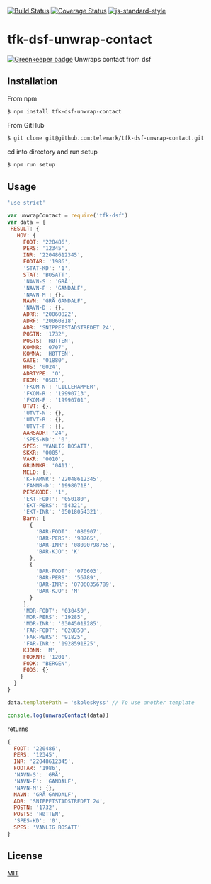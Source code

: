 [![Build Status](https://travis-ci.org/telemark/tfk-dsf-unwrap-contact.svg?branch=master)](https://travis-ci.org/telemark/tfk-dsf-unwrap-contact)
[![Coverage Status](https://coveralls.io/repos/telemark/tfk-dsf-unwrap-contact/badge.svg?branch=master&service=github)](https://coveralls.io/github/telemark/tfk-dsf-unwrap-contact?branch=master)
[![js-standard-style](https://img.shields.io/badge/code%20style-standard-brightgreen.svg?style=flat)](https://github.com/feross/standard)
# tfk-dsf-unwrap-contact

[![Greenkeeper badge](https://badges.greenkeeper.io/telemark/tfk-dsf-unwrap-contact.svg)](https://greenkeeper.io/)
Unwraps contact from dsf

## Installation
From npm

```sh
$ npm install tfk-dsf-unwrap-contact
```

From GitHub

```sh
$ git clone git@github.com:telemark/tfk-dsf-unwrap-contact.git
```

cd into directory and run setup

```sh
$ npm run setup
```

## Usage

```javascript
'use strict'

var unwrapContact = require('tfk-dsf')
var data = {
 RESULT: {
   HOV: {
     FODT: '220486',
     PERS: '12345',
     INR: '22048612345',
     FODTAR: '1986',
     'STAT-KD': '1',
     STAT: 'BOSATT',
     'NAVN-S': 'GRÅ',
     'NAVN-F': 'GANDALF',
     'NAVN-M': {},
     NAVN: 'GRÅ GANDALF',
     'NAVN-D': {},
     ADRR: '20060822',
     ADRF: '20060818',
     ADR: 'SNIPPETSTADSTREDET 24',
     POSTN: '1732',
     POSTS: 'HØTTEN',
     KOMNR: '0707',
     KOMNA: 'HØTTEN',
     GATE: '01880',
     HUS: '0024',
     ADRTYPE: 'O',
     FKOM: '0501',
     'FKOM-N': 'LILLEHAMMER',
     'FKOM-R': '19990713',
     'FKOM-F': '19990701',
     UTVT: {},
     'UTVT-N': {},
     'UTVT-R': {},
     'UTVT-F': {},
     AARSADR: '24',
     'SPES-KD': '0',
     SPES: 'VANLIG BOSATT',
     SKKR: '0005',
     VAKR: '0010',
     GRUNNKR: '0411',
     MELD: {},
     'K-FAMNR': '22048612345',
     'FAMNR-D': '19980718',
     PERSKODE: '1',
     'EKT-FODT': '050180',
     'EKT-PERS': '54321',
     'EKT-INR': '05018054321',
     Barn: [
       {
         'BAR-FODT': '080907',
         'BAR-PERS': '98765',
         'BAR-INR': '08090798765',
         'BAR-KJO': 'K'
       },
       {
         'BAR-FODT': '070603',
         'BAR-PERS': '56789',
         'BAR-INR': '07060356789',
         'BAR-KJO': 'M'
       }
     ],
     'MOR-FODT': '030450',
     'MOR-PERS': '19285',
     'MOR-INR': '03045019285',
     'FAR-FODT': '020850',
     'FAR-PERS': '91825',
     'FAR-INR': '1928591825',
     KJONN: 'M',
     FODKNR: '1201',
     FODK: "BERGEN",
     FODS: {}
    }
  }
}

data.templatePath = 'skoleskyss' // To use another template

console.log(unwrapContact(data))

```

returns

```javascript
{ 
  FODT: '220486',
  PERS: '12345',
  INR: '22048612345',
  FODTAR: '1986',
  'NAVN-S': 'GRÅ',
  'NAVN-F': 'GANDALF',
  'NAVN-M': {},
  NAVN: 'GRÅ GANDALF',
  ADR: 'SNIPPETSTADSTREDET 24',
  POSTN: '1732',
  POSTS: 'HØTTEN',
  'SPES-KD': '0',
  SPES: 'VANLIG BOSATT' 
}
```

## License
[MIT](LICENSE)
